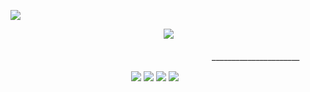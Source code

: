 ![](https://komarev.com/ghpvc/?username=texaschainsawmassacre&style=flat-square&color=DA1C02&label=MARTIANS)




ㅤㅤㅤㅤㅤㅤㅤㅤㅤㅤㅤㅤㅤㅤㅤㅤㅤㅤㅤ![](https://64.media.tumblr.com/539d48a86a64d85b88d1b2c5a1e97473/76f82df24fa57a43-86/s400x600/5d9c59b476c22b616ab3b13d5b5ed44e43cc0bf1.gifv)


ㅤㅤㅤㅤㅤㅤㅤㅤㅤㅤㅤㅤㅤㅤㅤㅤㅤㅤㅤㅤㅤㅤㅤㅤㅤ______________________

ㅤㅤㅤㅤㅤㅤㅤㅤㅤㅤㅤㅤㅤㅤㅤ![](https://64.media.tumblr.com/521f89adbdf5c16381a90752d9b591b9/eb25773e47526d80-c8/s100x200/ec650bb7b5bb4ccb19aaf7c9a574d66d8c4a132c.pnj) ![](https://64.media.tumblr.com/2439a2a8b8aff39ca13b96f1d90b5233/eb25773e47526d80-23/s100x200/8826f0d5f62b1aef75c5afbd3a6f4765dd5426cd.pnj)
![](https://64.media.tumblr.com/123a6cc50e4248c65bbf2fd8d47dcc23/eb25773e47526d80-90/s100x200/fe6056ce6bc4d34e9c5152cdf6e05dec199785fa.pnj)
![](https://64.media.tumblr.com/feb099420ff6b0576a9a2e83296670c1/eb25773e47526d80-ac/s100x200/acc65e3c4e2db504f3b69126b9496010d3353fbb.pnj)
ㅤ
